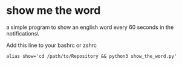 # show me the word
a simple program to show an english word every 60 seconds in the notifications\

Add this line to your bashrc or zshrc

`alias show='cd /path/to/Repository && python3 show_the_word.py'`

